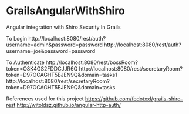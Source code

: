 GrailsAngularWithShiro
======================

Angular integration with Shiro Security In Grails

To Login
http://localhost:8080/rest/auth?username=admin&password=password
http://localhost:8080/rest/auth?username=joe&password=password

To Authenticate
http://localhost:8080/rest/bossRoom?token=O8K4GS2FDDCJJR6Q
http://localhost:8080/rest/secretaryRoom?token=D97OCAGHT5EJEN9Q&domain=tasks1
http://localhost:8080/rest/secretaryRoom?token=D97OCAGHT5EJEN9Q&domain=tasks



References used for this project
https://github.com/fedotxxl/grails-shiro-rest
http://witoldsz.github.io/angular-http-auth/

